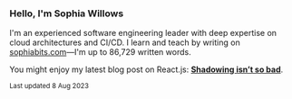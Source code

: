 ### Hello, I'm Sophia Willows

I'm an experienced software engineering leader with deep expertise on cloud architectures and CI/CD. I learn and teach by writing on [sophiabits.com](https://sophiabits.com/blog)—I'm up to 86,729 written words.

You might enjoy my latest blog post on React.js: **[Shadowing isn’t so bad](https://sophiabits.com/blog/shadowing-isnt-so-bad)**.

<sub>Last updated 8 Aug 2023</sub>
